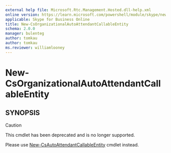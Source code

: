 ```yaml
---
external help file: Microsoft.Rtc.Management.Hosted.dll-help.xml
online version: https://learn.microsoft.com/powershell/module/skype/new-csorganizationalautoattendantcallableentity
applicable: Skype for Business Online
title: New-CsOrganizationalAutoAttendantCallableEntity
schema: 2.0.0
manager: bulenteg
author: tomkau
author: tomkau
ms.reviewer: williamlooney
---
```


# New-CsOrganizationalAutoAttendantCallableEntity

## SYNOPSIS
> [!CAUTION]
> This cmdlet has been deprecated and is no longer supported.
> 
> Please use [New-CsAutoAttendantCallableEntity](New-CsAutoAttendantCallableEntity.md) cmdlet instead.
